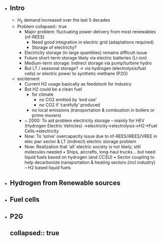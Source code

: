 - ## Intro
	- $H_2$ demand increased over the last 5 decades
	- Problem
	  collapsed:: true
		- Major problem: fluctuating power delivery from most renewables (nf-REES)
			- Need good integration in electric grid (adaptations required)
			- Storage of electricity?
		- Electricity storage (in large quantities) remains difficult issue
		- Future short-term storage likely via electric batteries (Li-ion)
		- Medium-term storage: Indirect storage via pump/turbine hydro
		- But LT / seasonal storage? -> via hydrogen (electrolysis/fuel cells) or electric power to synthetic methane (P2G)
	- excitement
		- Current H2 usage basically as feedstock for industry
		- But H2 could be a clean fuel
			- for climate
				- no CO2 emitted by ‘end use’
				- no CO2 if ‘carefully’ produced
			- no local emissions (transportation & combustion in boilers or prime movers)
		- ~ 2000: To aid problem electricity storage – mainly for HEV (Hydrogen Electric Vehicles)
		  →electricity→electrolysis→H2→Fuel Cells→electricity
		- Now: To ‘solve’ overcapacity issue due to nf-REES/iREES/VREE in elec pwr sector &
		  LT (indirect) electric storage problem
		- Now: Realization that ‘all’ electric society is not likely; still molecules needed
		  • Ships, aircrafts, long-haul trucks... but need liquid fuels based on hydrogen (and CCSU)
		  • Sector coupling to help decarbonize transportation & heating sectors (incl industry) – H2 based liquid fuels
- ## Hydrogen from Renewable sources
- ## Fuel cells
- ## P2G
  collapsed:: true
	-